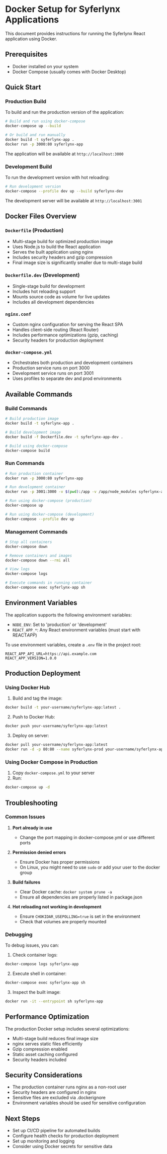 # Docker Setup for Syferlynx Applications

This document provides instructions for running the Syferlynx React application using Docker.

## Prerequisites

- Docker installed on your system
- Docker Compose (usually comes with Docker Desktop)

## Quick Start

### Production Build

To build and run the production version of the application:

```bash
# Build and run using docker-compose
docker-compose up --build

# Or build and run manually
docker build -t syferlynx-app .
docker run -p 3000:80 syferlynx-app
```

The application will be available at `http://localhost:3000`

### Development Build

To run the development version with hot reloading:

```bash
# Run development version
docker-compose --profile dev up --build syferlynx-dev
```

The development server will be available at `http://localhost:3001`

## Docker Files Overview

### `Dockerfile` (Production)

- Multi-stage build for optimized production image
- Uses Node.js to build the React application
- Serves the built application using nginx
- Includes security headers and gzip compression
- Final image size is significantly smaller due to multi-stage build

### `Dockerfile.dev` (Development)

- Single-stage build for development
- Includes hot reloading support
- Mounts source code as volume for live updates
- Includes all development dependencies

### `nginx.conf`

- Custom nginx configuration for serving the React SPA
- Handles client-side routing (React Router)
- Includes performance optimizations (gzip, caching)
- Security headers for production deployment

### `docker-compose.yml`

- Orchestrates both production and development containers
- Production service runs on port 3000
- Development service runs on port 3001
- Uses profiles to separate dev and prod environments

## Available Commands

### Build Commands

```bash
# Build production image
docker build -t syferlynx-app .

# Build development image
docker build -f Dockerfile.dev -t syferlynx-app-dev .

# Build using docker-compose
docker-compose build
```

### Run Commands

```bash
# Run production container
docker run -p 3000:80 syferlynx-app

# Run development container
docker run -p 3001:3000 -v $(pwd):/app -v /app/node_modules syferlynx-app-dev

# Run using docker-compose (production)
docker-compose up

# Run using docker-compose (development)
docker-compose --profile dev up
```

### Management Commands

```bash
# Stop all containers
docker-compose down

# Remove containers and images
docker-compose down --rmi all

# View logs
docker-compose logs

# Execute commands in running container
docker-compose exec syferlynx-app sh
```

## Environment Variables

The application supports the following environment variables:

- `NODE_ENV`: Set to 'production' or 'development'
- `REACT_APP_*`: Any React environment variables (must start with REACT*APP*)

To use environment variables, create a `.env` file in the project root:

```env
REACT_APP_API_URL=https://api.example.com
REACT_APP_VERSION=1.0.0
```

## Production Deployment

### Using Docker Hub

1. Build and tag the image:

```bash
docker build -t your-username/syferlynx-app:latest .
```

2. Push to Docker Hub:

```bash
docker push your-username/syferlynx-app:latest
```

3. Deploy on server:

```bash
docker pull your-username/syferlynx-app:latest
docker run -d -p 80:80 --name syferlynx-prod your-username/syferlynx-app:latest
```

### Using Docker Compose in Production

1. Copy `docker-compose.yml` to your server
2. Run:

```bash
docker-compose up -d
```

## Troubleshooting

### Common Issues

1. **Port already in use**

   - Change the port mapping in docker-compose.yml or use different ports

2. **Permission denied errors**

   - Ensure Docker has proper permissions
   - On Linux, you might need to use `sudo` or add your user to the docker group

3. **Build failures**

   - Clear Docker cache: `docker system prune -a`
   - Ensure all dependencies are properly listed in package.json

4. **Hot reloading not working in development**
   - Ensure `CHOKIDAR_USEPOLLING=true` is set in the environment
   - Check that volumes are properly mounted

### Debugging

To debug issues, you can:

1. Check container logs:

```bash
docker-compose logs syferlynx-app
```

2. Execute shell in container:

```bash
docker-compose exec syferlynx-app sh
```

3. Inspect the built image:

```bash
docker run -it --entrypoint sh syferlynx-app
```

## Performance Optimization

The production Docker setup includes several optimizations:

- Multi-stage build reduces final image size
- nginx serves static files efficiently
- Gzip compression enabled
- Static asset caching configured
- Security headers included

## Security Considerations

- The production container runs nginx as a non-root user
- Security headers are configured in nginx
- Sensitive files are excluded via .dockerignore
- Environment variables should be used for sensitive configuration

## Next Steps

- Set up CI/CD pipeline for automated builds
- Configure health checks for production deployment
- Set up monitoring and logging
- Consider using Docker secrets for sensitive data
